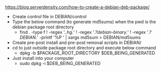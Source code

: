 https://blog.serverdensity.com/how-to-create-a-debian-deb-package/

* Create control file in DEBIAN/control
* Type the below command (to generate md5sums) when the pwd is the debian package root directory
  * find . -type f ! -regex '.*.hg.*' ! -regex '.*?debian-binary.*' ! -regex '.*?DEBIAN.*' -printf '%P ' | xargs md5sum > DEBIAN/md5sums
* Create pre-post install and pre-post removal scripts in DEBIAN/
* cd to just outside package root directory and execute below command
  * dpkg -b $PACKAGE_ROOT_DIRECTORY $DEB_BEING_GENERATED
* Just install into your computer
  * sudo dpkg -i $DEB_BEING_GENERATED
